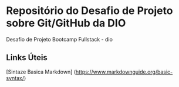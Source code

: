 # Repositório do Desafio de Projeto sobre Git/GitHub da DIO
Desafio de Projeto Bootcamp Fullstack - dio

## Links Úteis
[Sintaze Basica Markdown] (https://www.markdownguide.org/basic-syntax/)
